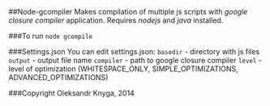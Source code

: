 ##Node-gcompiler
Makes compilation of multiple js scripts with *google closure compiler* application.
Requires *nodejs* and *java* installed.

###To run
`node gcompile`

###Settings.json
You can edit settings.json:
`basedir` - directory with js files
`output` - output file name
`compiler` - path to google closure compiler
`level` - level of optimization (WHITESPACE_ONLY, SIMPLE_OPTIMIZATIONS, ADVANCED_OPTIMIZATIONS)

###Copyright
Oleksandr Knyga, 2014
